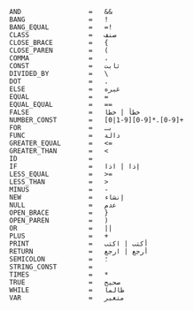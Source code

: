     AND                 =   &&
    BANG                =   !
    BANG_EQUAL          =   =!
    CLASS               =   صنف
    CLOSE_BRACE         =   {
    CLOSE_PAREN         =   (
    COMMA               =   ،
    CONST               =   ثابت
    DIVIDED_BY          =   \
    DOT                 =   .
    ELSE	            =	غيره
    EQUAL               =   =
    EQUAL_EQUAL         =   ==
    FALSE               =   خطأ | خطا
    NUMBER_CONST        =   [0|1-9][0-9]*.[0-9]+
    FOR                 =   بـ
    FUNC                =   دالة
    GREATER_EQUAL       =   <=
    GREATER_THAN        =   <
    ID                  =   
    IF                  =   إذا | اذا
    LESS_EQUAL          =   >=
    LESS_THAN           =   >
    MINUS               =   -
    NEW                 =   إنشاء
    NULL                =   عدم
    OPEN_BRACE          =   }
    OPEN_PAREN          =   )
    OR                  =   ||
    PLUS                =   +
    PRINT	            =	أكتب | اكتب
    RETURN              =   أرجع | ارجع
    SEMICOLON           =   ؛
    STRING_CONST        =   
    TIMES               =   *
    TRUE                =   صحيح
    WHILE               =   طالما
    VAR                 =   متغير

